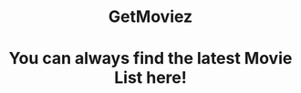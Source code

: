 <h1 align="center">GetMoviez<h1>
<p align="center">You can always find the latest Movie List here!<p>
